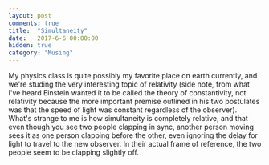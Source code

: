 ```yaml
---
layout: post
comments: true
title:  "Simultaneity"
date:   2017-6-6 00:00:00
hidden: true
category: "Musing"
---
```


  My physics class is quite possibly my favorite place on earth currently, and we're studing the very interesting topic of relativity (side note, from what I've heard Einstein wanted it to be called the theory of constantivity, not relativity because the more important premise outlined in his two postulates was that the speed of light was constant regardless of the observer). What's strange to me is how simultaneity is completely relative, and that even though you see two people clapping in sync, another person moving sees it as one person clapping before the other, even ignoring the delay for light to travel to the new observer. In their actual frame of reference, the two people seem to be clapping slightly off.
